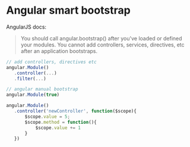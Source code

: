 # Angular smart bootstrap

AngularJS docs:
> You should call angular.bootstrap() after you've loaded or defined your modules. You cannot add controllers, services, directives, etc after an application bootstraps.

```javascript
// add controllers, directives etc
angular.Module()
   .controller(...)
   .filter(...)

// angular manual bootstrap
angular.Module(true)

angular.Module()
   .controller('newController', function($scope){
       $scope.value = 5;
       $scope.method = function(){
           $scope.value += 1 
       }
   })
```
